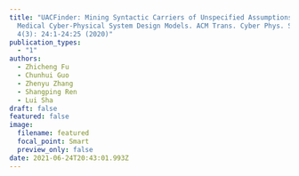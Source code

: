 ```yaml
---
title: "UACFinder: Mining Syntactic Carriers of Unspecified Assumptions in
  Medical Cyber-Physical System Design Models. ACM Trans. Cyber Phys. Syst.
  4(3): 24:1-24:25 (2020)"
publication_types:
  - "1"
authors:
  - Zhicheng Fu
  - Chunhui Guo
  - Zhenyu Zhang
  - Shangping Ren
  - Lui Sha
draft: false
featured: false
image:
  filename: featured
  focal_point: Smart
  preview_only: false
date: 2021-06-24T20:43:01.993Z
---
```

